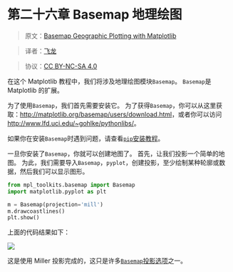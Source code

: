 # 第二十六章 Basemap 地理绘图

> 原文：[Basemap Geographic Plotting with Matplotlib](https://pythonprogramming.net/custom-legends-matplotlib-tutorial/?completed=/multi-y-axis-twinx-matplotlib-tutorial/)

> 译者：[飞龙](https://github.com/)

> 协议：[CC BY-NC-SA 4.0](http://creativecommons.org/licenses/by-nc-sa/4.0/)

在这个 Matplotlib 教程中，我们将涉及地理绘图模块`Basemap`。 `Basemap`是 Matplotlib 的扩展。

为了使用`Basemap`，我们首先需要安装它。 为了获得`Basemap`，你可以从这里获取：<http://matplotlib.org/basemap/users/download.html>，或者你可以访问<http://www.lfd.uci.edu/~gohlke/pythonlibs/>。

如果你在安装`Basemap`时遇到问题，请查看[`pip`安装教程](http://pythonprogramming.net/using-pip-install-for-python-modules/)。

一旦你安装了`Basemap`，你就可以创建地图了。 首先，让我们投影一个简单的地图。 为此，我们需要导入`Basemap`，`pyplot`，创建投影，至少绘制某种轮廓或数据，然后我们可以显示图形。

```py
from mpl_toolkits.basemap import Basemap
import matplotlib.pyplot as plt

m = Basemap(projection='mill')
m.drawcoastlines()
plt.show()
```

上面的代码结果如下：

![](https://pythonprogramming.net/static/images/matplotlib/basic-basemap-example-tutorial.png)

这是使用 Miller 投影完成的，这只是许多[`Basemap`投影选项](http://matplotlib.org/basemap/users/mapsetup.html)之一。
